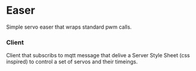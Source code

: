 # Easer
Simple servo easer that wraps standard pwm calls.

### Client

Client that subscribs to mqtt message that delive a Server Style Sheet (css inspired) to control a set of servos and their timeings.



